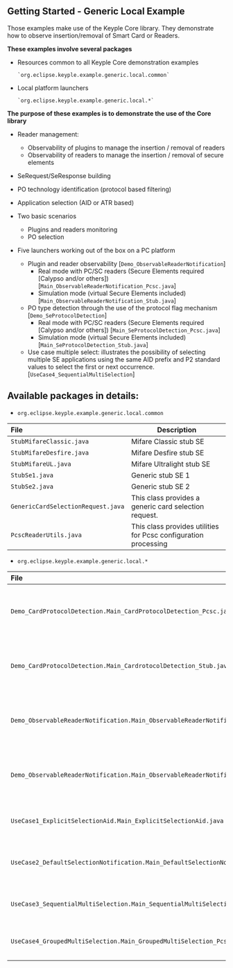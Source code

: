 Getting Started - Generic Local Example
---

Those examples make use of the Keyple Core library. They demonstrate how to observe insertion/removal of Smart Card or Readers.

**These examples involve several packages**

- Resources common to all Keyple Core demonstration examples

      `org.eclipse.keyple.example.generic.local.common`
      
- Local platform launchers

      `org.eclipse.keyple.example.generic.local.*`
      
**The purpose of these examples is to demonstrate the use of the Core library**

  * Reader management:
    * Observability of plugins to manage the insertion / removal of readers
    * Observability of readers to manage the insertion / removal of secure elements
  * SeRequest/SeResponse building
  * PO technology identification (protocol based filtering)
  * Application selection (AID or ATR based)
  * Two basic scenarios
    * Plugins and readers monitoring
    * PO selection

* Five launchers working out of the box on a PC platform

  * Plugin and reader observability [`Demo_ObservableReaderNotification`]
    * Real mode with PC/SC readers (Secure Elements required [Calypso and/or others]) [`Main_ObservableReaderNotification_Pcsc.java`]
    * Simulation mode (virtual Secure Elements included) [`Main_ObservableReaderNotification_Stub.java`]
  * PO type detection through the use of the protocol flag mechanism [`Demo_SeProtocolDetection`]
    * Real mode with PC/SC readers (Secure Elements required [Calypso and/or others]) [`Main_SeProtocolDetection_Pcsc.java`]
    * Simulation mode (virtual Secure Elements included) [`Main_SeProtocolDetection_Stub.java`]
  * Use case multiple select: illustrates the possibility of selecting multiple SE applications using the same AID prefix and P2 standard values to select the first or next occurrence. [`UseCase4_SequentialMultiSelection`]
  
Available packages in details:
--
  - `org.eclipse.keyple.example.generic.local.common`

|File|Description|
|:---|---|
|`StubMifareClassic.java`|Mifare Classic stub SE|
|`StubMifareDesfire.java`|Mifare Desfire stub SE|
|`StubMifareUL.java`|Mifare Ultralight stub SE|
|`StubSe1.java`|Generic stub SE 1|
|`StubSe2.java`|Generic stub SE 2|
|`GenericCardSelectionRequest.java`|This class provides a generic card selection request.|
|`PcscReaderUtils.java`|This class provides utilities for Pcsc configuration processing|

  - `org.eclipse.keyple.example.generic.local.*`

|File|Description|
|:---|---|
|`Demo_CardProtocolDetection.Main_CardProtocolDetection_Pcsc.java`|Main class for the protocol detection example (PC/SC)|
|`Demo_CardProtocolDetection.Main_CardrotocolDetection_Stub.java`|Main class for the protocol detection example (stub)|
|`Demo_ObservableReaderNotification.Main_ObservableReaderNotification_Pcsc.java`|Main class for the plugin/reader observability example (PC/SC)|
|`Demo_ObservableReaderNotification.Main_ObservableReaderNotification_Stub.java`|Main class for the plugin/reader observability example (stub)|
|`UseCase1_ExplicitSelectionAid.Main_ExplicitSelectionAid.java`|Operate an explicit Selection Aid (PC/SC)|
|`UseCase2_DefaultSelectionNotification.Main_DefaultSelectionNotification_Pcsc.java`|Configure a default Selection Notification (PC/SC)|
|`UseCase3_SequentialMultiSelection.Main_SequentialMultiSelection_Pcsc.java`|Illustrates the use of the select next mechanism|
|`UseCase4_GroupedMultiSelection.Main_GroupedMultiSelection_Pcsc.java`|Illustrates the use of the select next mechanism|
